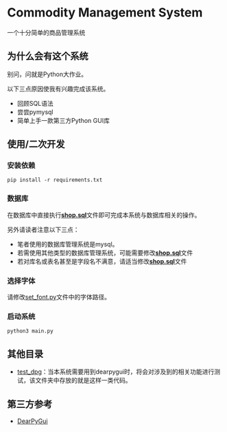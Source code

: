 # Commodity Management System
一个十分简单的商品管理系统
## 为什么会有这个系统
别问，问就是Python大作业。

以下三点原因使我有兴趣完成该系统。
- 回顾SQL语法
- 尝尝pymysql
- 简单上手一款第三方Python GUI库
## 使用/二次开发
### 安装依赖
```shell
pip install -r requirements.txt
```

### 数据库
在数据库中直接执行[**shop.sql**](shop.sql)文件即可完成本系统与数据库相关的操作。

另外请读者注意以下三点：
- 笔者使用的数据库管理系统是mysql。
- 若需使用其他类型的数据库管理系统，可能需要修改[**shop.sql**](shop.sql)文件
- 若对库名或表名甚至是字段名不满意，请适当修改[**shop.sql**](shop.sql)文件

### 选择字体
请修改[set_font.py](util/set_font.py)文件中的字体路径。

### 启动系统
```shell
python3 main.py
```

## 其他目录
- [test_dpg](test_dpg)：当本系统需要用到dearpygui时，将会对涉及到的相关功能进行测试，该文件夹中存放的就是这样一类代码。

## 第三方参考
- [DearPyGui](https://github.com/hoffstadt/DearPyGui)
